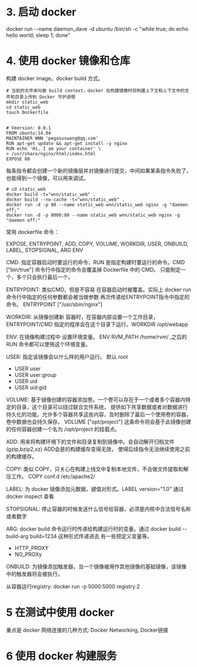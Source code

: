 # 3. 启动 docker


docker run --name daemon_dave -d ubuntu /bin/sh -c "while true; do echo hello world; sleep 1; done"


# 4. 使用 docker 镜像和仓库


构建 docker image。docker build 方式。

    # 当前的文件夹叫做 build context，docker 在构建镜像时将构建上下文和上下文中的文件和目录上传到 Docker 守护进程
    mkdir static_web
    cd static_web
    touch Dockerfile


    # Veersion: 0.0.1 
    FROM ubuntu:14.04
    MAINTAINER WNN 'pegasuswang@qq.com'
    RUN apt-get update && apt-get install -y nginx 
    RUN echo 'Hi, I am your container' \
    > /usr/share/nginx/html/index.html
    EXPOSE 80

每条指令都会创建一个新的镜像层并对镜像进行提交，中间如果某条指令失败了，也能得到一个镜像，可以用来调试。

    # cd static_web
    docker build -t="wnn/static_web" .
    docker build --no-cache -t="wnn/static_web" .
    docker run -d -p 80 --name static_web wnn/static_web nginx -g "daemon off;"
    docker run -d -p 8000:80 --name static_web wnn/static_web nginx -g "daemon off;"


常用 dockerfile 命令：

EXPOSE, ENTRYPOINT, ADD, COPY, VOLUME, WORKDIR, USER, ONBUILD, LABEL, STOPSIGNAL, ARG
ENV

CMD: 指定容器启动时要运行的命令，RUN 是指定构建时要运行的命令。CMD ["bin/true"]
命令行中指定的命令会覆盖掉 Dockerfile 中的 CMD。 只能制定一个，多个只会执行最后一个。


ENTRYPOINT: 类似CMD，但是不容易 在容器启动时被覆盖。实际上 docker run命令行中指定的任何参数都会被当做参数
再次传递给ENTRYPOINT指令中指定的命令。 ENTRYPOINT ["/usr/sbin/nginx"]


WORKDIR: 从镜像创建新 容器时，在容器内部设置一个工作目录，ENTRYPOINT/CMD 指定的程序会在这个目录下运行。WORKDIR
/opt/webapp

ENV: 在镜像构建过程中 设置环境变量。 ENV RVM_PATH /home/rvm/ ,之后的 RUN 命令都可以使用这个环境变量。


USER: 指定该镜像会以什么样的用户运行。  默认 root
  - USER user
  - USER user:group
  - USER uid
  - USER uid:gid


VOLUME: 基于镜像创建的容器添加卷。一个卷可以存在于一个或者多个容器内特定的目录，这个目录可以绕过联合文件系统，
提供如下共享数据或者对数据进行持久化的功能。允许多个容器共享这些内容，及时删除了最后一个使用卷的容器，卷中数据也会持久保存。
VOLUME ["opt/project"]  这条命令将会基于此镜像创建的任何容器创建一个名为 /opt/project 的挂载点。


ADD: 用来将构建环境下的文件和目录复制到镜像中。会自动解开归档文件(gzip,bzip2,xz)
ADD会是的构建缓存变得无效，  使得后续指令无法继续使用之前的构建缓存。


COPY: 类似 COPY，只关心在构建上线文中复制本地文件，不会做文件提取和解压工作。 COPY conf.d /etc/apache2/


LABEL: 为 docker 镜像添加元数据，键值对形式。LABEL version="1.0"  通过docker inspect 查看


STOPSIGNAL: 停止容器的时候发送什么信号给容器，必须是内核中合法信号名称或者数字


ARG:  docker build 命令运行时传递给构建运行时的变量。通过 docker build --build-arg build=1234 这种形式传递进去
有一些预定义变量等。
  - HTTP_PROXY
  - NO_PROXy


ONBUILD: 为镜像添加触发器，当一个镜像被用作其他镜像的基础镜像，该镜像中的触发器将会被执行。


从容器运行registry: docker run -p 5000:5000 registry:2


# 5 在测试中使用 docker


重点是 docker 网络连接的几种方式: Docker Networking, Docker链接


# 6 使用 docker 构建服务


